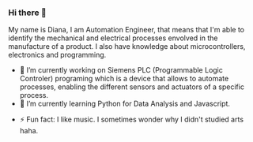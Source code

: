 ### Hi there 👋 

My name is Diana, I am Automation Engineer, that means that I'm able to identify the mechanical and electrical processes envolved in the manufacture of a product. I also have knowledge about microcontrollers, electronics and programming.

<!--
**DianaCV182/DianaCV182** is a ✨ _special_ ✨ repository because its `README.md` (this file) appears on your GitHub profile.

Here are some ideas to get you started:
-->

- 🔭 I’m currently working on Siemens PLC (Programmable Logic Controler) programing which is a device that allows to automate processes, enabling the different sensors and actuators of a specific process.
- 🌱 I’m currently learning Python for Data Analysis and Javascript.
<!-- - 👯 I’m looking to collaborate on ...
- 🤔 I’m looking for help with ...
- 💬 Ask me about ...
- 📫 How to reach me: ...
- 😄 Pronouns: ... -->
- ⚡ Fun fact: I like music. I sometimes wonder why I didn't studied arts haha.

